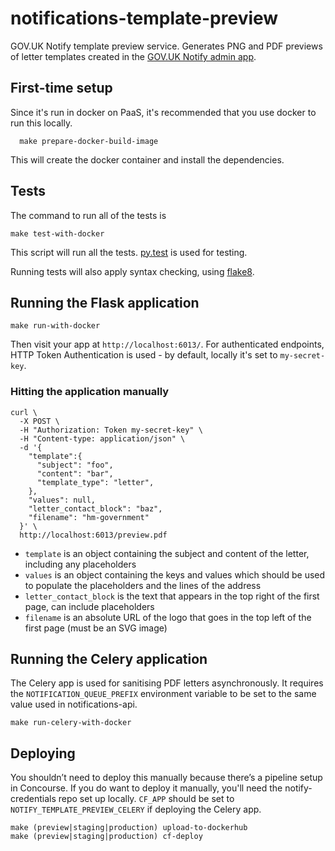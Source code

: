 # notifications-template-preview

GOV.UK Notify template preview service. Generates PNG and PDF previews of letter templates 
created in the [GOV.UK Notify admin app](http://github.com/alphagov/notifications-admin).

## First-time setup

Since it's run in docker on PaaS, it's recommended that you use docker to run this locally.

```shell
  make prepare-docker-build-image
```

This will create the docker container and install the dependencies.

## Tests

The command to run all of the tests is

```shell
make test-with-docker
```

This script will run all the tests. [py.test](http://pytest.org/latest/) is used for testing.

Running tests will also apply syntax checking, using [flake8](https://pypi.org/project/flake8/).


## Running the Flask application

```shell
make run-with-docker
```

Then visit your app at `http://localhost:6013/`. For authenticated endpoints, HTTP Token Authentication is used - by default, locally it's set to `my-secret-key`.


### Hitting the application manually
```shell
curl \
  -X POST \
  -H "Authorization: Token my-secret-key" \
  -H "Content-type: application/json" \
  -d '{
    "template":{
      "subject": "foo",
      "content": "bar",
      "template_type": "letter",
    },
    "values": null,
    "letter_contact_block": "baz",
    "filename": "hm-government"
  }' \
  http://localhost:6013/preview.pdf
```

- `template` is an object containing the subject and content of the letter, including any placeholders
- `values` is an object containing the keys and values which should be used to populate the placeholders and the lines of the address
- `letter_contact_block` is the text that appears in the top right of the first page, can include placeholders
- `filename` is an absolute URL of the logo that goes in the top left of the first page (must be an SVG image)

## Running the Celery application

The Celery app is used for sanitising PDF letters asynchronously. It requires the `NOTIFICATION_QUEUE_PREFIX` environment variable to be set to the same value used in notifications-api.

```shell
make run-celery-with-docker
```

## Deploying

You shouldn’t need to deploy this manually because there’s a pipeline setup in Concourse. If you do want to deploy it manually, you'll need the notify-credentials repo set up locally. `CF_APP` should be set to `NOTIFY_TEMPLATE_PREVIEW_CELERY` if deploying the Celery app.

```shell
make (preview|staging|production) upload-to-dockerhub
make (preview|staging|production) cf-deploy
```
